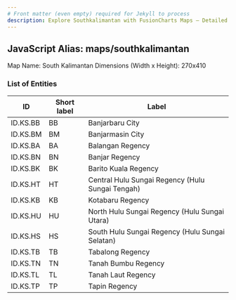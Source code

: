 ```yaml
---
# Front matter (even empty) required for Jekyll to process
description: Explore Southkalimantan with FusionCharts Maps – Detailed features for seamless integration. Try now & enhance your data visualization today! 
---
```


## JavaScript Alias: maps/southkalimantan

Map Name: South Kalimantan
Dimensions (Width x Height): 270x410





### List of Entities

ID | Short label | Label
---|---|---|
ID.KS.BB|BB|Banjarbaru City
ID.KS.BM|BM|Banjarmasin City
ID.KS.BA|BA|Balangan Regency
ID.KS.BN|BN|Banjar Regency
ID.KS.BK|BK|Barito Kuala Regency
ID.KS.HT|HT|Central Hulu Sungai Regency (Hulu Sungai Tengah)
ID.KS.KB|KB|Kotabaru Regency
ID.KS.HU|HU|North Hulu Sungai Regency (Hulu Sungai Utara)
ID.KS.HS|HS|South Hulu Sungai Regency (Hulu Sungai Selatan)
ID.KS.TB|TB|Tabalong Regency
ID.KS.TN|TN|Tanah Bumbu Regency
ID.KS.TL|TL|Tanah Laut Regency
ID.KS.TP|TP|Tapin Regency